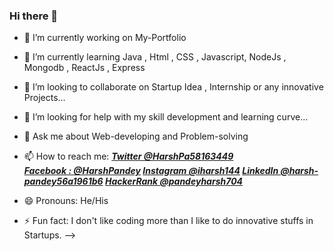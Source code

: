 ### Hi there 👋

- 🔭 I’m currently working on My-Portfolio
- 🌱 I’m currently learning Java , Html , CSS , Javascript, NodeJs , Mongodb , ReactJs , Express
- 👯 I’m looking to collaborate on Startup Idea , Internship or any innovative Projects...
- 🤔 I’m looking for help with my skill development and learning curve...
- 💬 Ask me about Web-developing and Problem-solving
- 📫 How to reach me: 
***[Twitter @HarshPa58163449](https://twitter.com/HarshPa58163449)   
[Facebook : @HarshPandey](https://www.facebook.com/profile.php?id=100023977083779)
[Instagram @iharsh144](https://www.instagram.com/iharsh144/)
[LinkedIn @harsh-pandey56a1961b6](https://www.linkedin.com/in/harsh-pandey-56a1961b6/)
[HackerRank @pandeyharsh704](https://www.hackerrank.com/pandeyharsh704)***

- 😄 Pronouns: He/His
- ⚡ Fun fact: I don't like coding more than I like to do innovative stuffs in Startups.
-->
